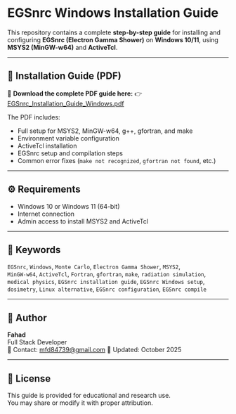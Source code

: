 # EGSnrc Windows Installation Guide

This repository contains a complete **step-by-step guide** for installing and configuring **EGSnrc (Electron Gamma Shower)** on **Windows 10/11**, using **MSYS2 (MinGW-w64)** and **ActiveTcl**.

---

## 📘 Installation Guide (PDF)

📄 **Download the complete PDF guide here:**
👉 [EGSnrc_Installation_Guide_Windows.pdf](./EGSnrc_Installation_Guide_Windows.pdf)

The PDF includes:
- Full setup for MSYS2, MinGW-w64, g++, gfortran, and make  
- Environment variable configuration  
- ActiveTcl installation  
- EGSnrc setup and compilation steps  
- Common error fixes (`make not recognized`, `gfortran not found`, etc.)  

---

## ⚙️ Requirements

- Windows 10 or Windows 11 (64-bit)
- Internet connection
- Admin access to install MSYS2 and ActiveTcl

---

## 🔑 Keywords

`EGSnrc`, `Windows`, `Monte Carlo`, `Electron Gamma Shower`, `MSYS2`,  
`MinGW-w64`, `ActiveTcl`, `Fortran`, `gfortran`, `make`, `radiation simulation`,  
`medical physics`, `EGSnrc installation guide`, `EGSnrc Windows setup`,  
`dosimetry`, `Linux alternative`, `EGSnrc configuration`, `EGSnrc compile`

---

## 💬 Author

**Fahad**  
Full Stack Developer  
📧 Contact: mfd84739@gmail.com
📅 Updated: October 2025

---

## 📄 License

This guide is provided for educational and research use.  
You may share or modify it with proper attribution.

<meta name="google-site-verification" content="U_I6BcguTfdt9qebZgfTOgD8MCuhnlARtH0ngkzDRJY" />
